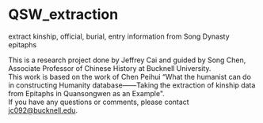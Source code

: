 # QSW_extraction
extract kinship, official, burial, entry information from Song Dynasty epitaphs

This is a research project done by Jeffrey Cai and guided by Song Chen, Associate Professor of Chinese History at Bucknell University.\
This work is based on the work of Chen Peihui “What the humanist can do in constructing Humanity database——Taking the extraction of kinship data from Epitaphs in Quansongwen as an Example".\
If you have any questions or comments, please contact jc092@bucknell.edu.
